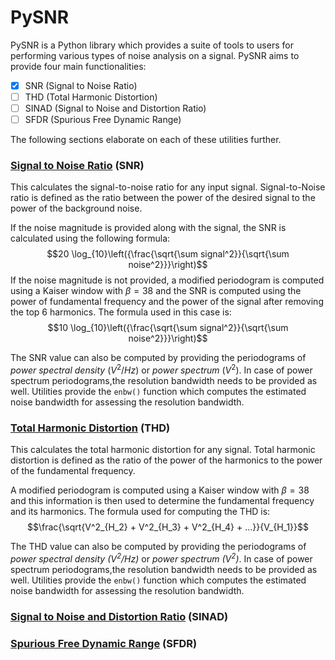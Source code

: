 # PySNR

PySNR is a Python library which provides a suite of tools to users for performing various types of noise analysis on 
a signal. PySNR aims to provide four main functionalities:
- [x] SNR (Signal to Noise Ratio)
- [ ] THD (Total Harmonic Distortion)
- [ ] SINAD (Signal to Noise and Distortion Ratio)
- [ ] SFDR (Spurious Free Dynamic Range)

The following sections elaborate on each of these utilities further.


### <u>Signal to Noise Ratio</u> (SNR)

This calculates the signal-to-noise ratio for any input signal. Signal-to-Noise ratio is defined as the ratio 
between the power of the desired signal to the power of the background noise.

If the noise magnitude is provided along with the signal, the SNR is calculated using the following formula: 
$$20 \log_{10}\left({\frac{\sqrt{\sum signal^2}}{\sqrt{\sum noise^2}}}\right)$$
If the noise magnitude is not provided, a modified periodogram is computed using a Kaiser window with $\beta = 38$
and the SNR is computed using the power of fundamental frequency and the power of the signal after removing the top 6 
harmonics. The formula used in this case is:
$$10 \log_{10}\left({\frac{\sqrt{\sum signal^2}}{\sqrt{\sum noise^2}}}\right)$$

The SNR value can also be computed by providing the periodograms of *power spectral density* $(V^{2}/Hz)$ or 
*power spectrum* $(V^{2})$. In case of power spectrum periodograms,the resolution bandwidth needs to be provided 
as well. Utilities provide the ```enbw()``` function which computes the estimated noise bandwidth for assessing 
the resolution bandwidth.


### <u>Total Harmonic Distortion</u> (THD)

This calculates the total harmonic distortion for any signal. Total harmonic distortion is defined as the ratio
of the power of the harmonics to the power of the fundamental frequency.

A modified periodogram is computed using a Kaiser window with $\beta = 38$ and this information is then used to 
determine the fundamental frequency and its harmonics. The formula used for computing the THD is:
$$\frac{\sqrt{V^2_{H_2} + V^2_{H_3} + V^2_{H_4} + ...}}{V_{H_1}}$$

The THD value can also be computed by providing the periodograms of *power spectral density $(V^{2}/Hz)$* or 
*power spectrum $(V^{2})$*. In case of power spectrum periodograms,the resolution bandwidth needs to be provided 
as well. Utilities provide the ```enbw()``` function which computes the estimated noise bandwidth for assessing 
the resolution bandwidth.


### <u>Signal to Noise and Distortion Ratio</u> (SINAD)


### <u>Spurious Free Dynamic Range</u> (SFDR)